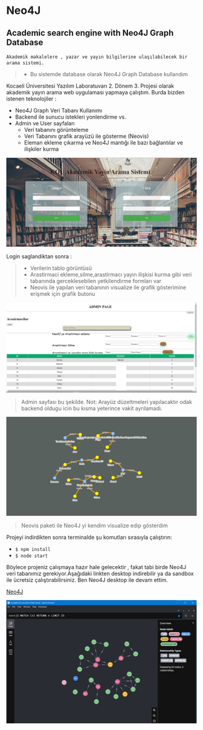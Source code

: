 # Neo4J
## Academic search engine with Neo4J Graph Database 
    Akademik makalelere , yazar ve yayın bilgilerine ulaşılabilecek bir arama sistemi.
> *  Bu sistemde database olarak Neo4J Graph Database kullandım 

Kocaeli Üniversitesi Yazılım Laboratuvarı 2. Dönem 3. Projesi olarak akademik yayın arama web uygulaması yapmaya çalıştım. Burda bizden istenen teknolojiler :

 * Neo4J Graph Veri Tabanı Kullanımı
 * Backend ile sunucu istekleri yonlendirme vs.
 * Admin ve User sayfaları 
   - Veri tabanını görünteleme
   - Veri Tabanını grafik arayüzü ile gösterme (Neovis)
   - Eleman ekleme çıkarma ve Neo4J mantığı ile bazı bağlantılar ve ilişkiler kurma 


![LoginPage](/img/LoginPage.jpg)

Login saglandiktan sonra : 
> * Verilerin tablo görüntüsü
> * Arastirmaci ekleme,silme,arastirmacı yayın ilişkisi kurma gibi veri tabanında gerceklesebilen yetkilendirme formları var
> * Neovis ile yapılan veri tabanının visualize ile grafik gösterimine erişmek için grafik butonu
>

![AdminPage](/img/adminLogin.png)
>Admin sayfası bu şekilde. Not: Arayüz düzeltmeleri yapılacaktır odak backend oldugu icin bu kısma yeterince vakit ayrılamadı.

![Neovis](/img/Neovis.jpg)
>Neovis paketi ile Neo4J yi kendim visualize edip gösterdim 

 Projeyi indirdikten sonra terminalde şu komutları sırasıyla çalıştırın:

* `$ npm install`
* `$ node start`

 Böylece projeniz çalışmaya hazır hale gelecektir , fakat tabi birde Neo4J veri tabanımız gerekiyor.Aşağıdaki linkten desktop indirebilir ya da sandbox ile ücretsiz çalıştırabilirsiniz. Ben Neo4J desktop ile devam ettim. 

[Neo4J](https://neo4j.com/try-neo4j/)

![Neo4J](/img/Neo4JDB.png)